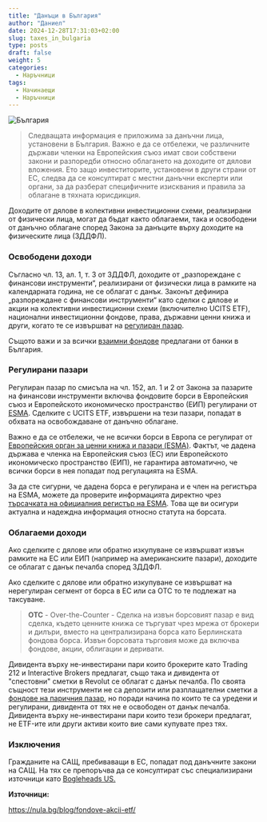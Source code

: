 ```yaml
---
title: "Данъци в България"
author: "Даниел"
date: 2024-12-28T17:31:03+02:00
slug: taxes_in_bulgaria
type: posts
draft: false
weight: 5
categories:
  - Наръчници
tags:
  - Начинаещи
  - Наръчници
---
```


![България](/img/bgflag.png)
> Следващата информация е приложима за данъчни лица, установени в България. Важно е да се отбележи, че различните държави членки на Европейския съюз имат свои собствени закони и разпоредби относно облагането на доходите от дялови вложения. Ето защо инвеститорите, установени в други страни от ЕС, следва да се консултират с местни данъчни експерти или органи, за да разберат специфичните изисквания и правила за облагане в тяхната юрисдикция.

Доходите от дялове в колективни инвестиционни схеми, реализирани от физически лица, могат да бъдат както облагаеми, така и освободени от данъчно облагане според Закона за данъците върху доходите на физическите лица (ЗДДФЛ).

### Освободени доходи

Съгласно чл. 13, ал. 1, т. 3 от ЗДДФЛ, доходите от „разпореждане с финансови инструменти“, реализирани от физически лица в рамките на календарната година, не се облагат с данък. Законът дефинира „разпореждане с финансови инструменти“ като сделки с дялове и акции на колективни инвестиционни схеми (включително UCITS ETF), национални инвестиционни фондове, права, държавни ценни книжа и други, когато те се извършват на [регулиран пазар](https://www.esma.europa.eu/).

Същото важи и за всички [взаимни фондове](/dict/mutual_fund) предлагани от банки в България. 

### Регулирани пазари
Регулиран пазар по смисъла на чл. 152, ал. 1 и 2 от Закона за пазарите на финансови инструменти включва фондовите борси в Европейския съюз и Европейското икономическо пространство (ЕИП) регулирани от [ESMA](https://www.esma.europa.eu/). Сделките с UCITS ETF, извършени на тези пазари, попадат в обхвата на освобождаване от данъчно облагане.

Важно е да се отбележи, че не всички борси в Европа се регулират от [Европейския орган за ценни книжа и пазари (ESMA)](https://www.esma.europa.eu/). Фактът, че дадена държава е членка на Европейския съюз (ЕС) или Европейското икономическо пространство (ЕИП), не гарантира автоматично, че всички борси в нея попадат под регулацията на ESMA.

За да сте сигурни, че дадена борса е регулирана и е член на регистъра на ESMA, можете да проверите информацията директно чрез [търсачката на официалния регистър на ESMA](https://registers.esma.europa.eu/). Това ще ви осигури актуална и надеждна информация относно статута на борсата.

### Облагаеми доходи
Ако сделките с дялове или обратно изкупуване се извършват извън рамките на ЕС или ЕИП (например на американските пазари), доходите се облагат с данък печалба според ЗДДФЛ.

Ако сделките с дялове или обратно изкупуване се извършват на нерегулиран сегмент от борса в ЕС или са OTC то те подлежат на таксуване.

> **OTC**  - Over-the-Counter - Сделка на извън борсовият пазар е вид сделка, където ценните книжа се търгуват чрез мрежа от брокери и дилъри, вместо на централизирана борса като Берлинската фондова борса. Извън борсовата търговия може да включва фондове, акции, облигации и деривати.

Дивидента върху не-инвестирани пари които брокерите като Trading 212 и Interactive Brokers предлагат, също така и дивидента от "спестовни" сметки в Revolut се облагат с данък печалба. По своята същност тези инструменти не са депозити или разплащателни сметки а [фондове на паричния пазар](/dict/money_market_fund), но поради начина по които те са уредени и регулирани, дивидента от тях не е освободен от данък печалба. Дивидента върху не-инвестирани пари които тези брокери предлагат, не ETF-ите или други активи които вие сами купувате през тях.

### Изключения
Гражданите на САЩ, пребиваващи в ЕС, попадат под данъчните закони на САЩ. На тях се препоръчва да се консултират със специализирани източници като [Bogleheads US.](https://www.bogleheads.org/forum/viewtopic.php?t=384493)

**Източници:**

https://nula.bg/blog/fondove-akcii-etf/
